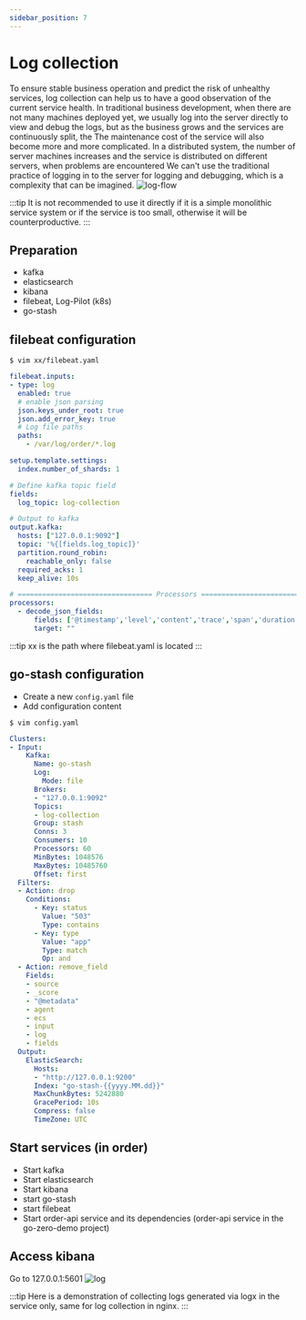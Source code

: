```yaml
---
sidebar_position: 7
---
```


# Log collection
To ensure stable business operation and predict the risk of unhealthy services, log collection can help us to have a good observation of the current service health.
In traditional business development, when there are not many machines deployed yet, we usually log into the server directly to view and debug the logs, but as the business grows and the services are continuously split, the
The maintenance cost of the service will also become more and more complicated. In a distributed system, the number of server machines increases and the service is distributed on different servers, when problems are encountered
We can't use the traditional practice of logging in to the server for logging and debugging, which is a complexity that can be imagined.
![log-flow](/img/log-flow.png)

:::tip
It is not recommended to use it directly if it is a simple monolithic service system or if the service is too small, otherwise it will be counterproductive.
:::

## Preparation
* kafka
* elasticsearch
* kibana
* filebeat, Log-Pilot (k8s)
* go-stash

## filebeat configuration
```shell
$ vim xx/filebeat.yaml
```

```yaml
filebeat.inputs:
- type: log
  enabled: true
  # enable json parsing
  json.keys_under_root: true
  json.add_error_key: true
  # Log file paths
  paths:
    - /var/log/order/*.log

setup.template.settings:
  index.number_of_shards: 1

# Define kafka topic field
fields:
  log_topic: log-collection

# Output to kafka
output.kafka:
  hosts: ["127.0.0.1:9092"]
  topic: '%{[fields.log_topic]}'
  partition.round_robin:
    reachable_only: false
  required_acks: 1
  keep_alive: 10s

# ================================= Processors =================================
processors:
  - decode_json_fields:
      fields: ['@timestamp','level','content','trace','span','duration']
      target: ""
```

:::tip
xx is the path where filebeat.yaml is located
:::

## go-stash configuration
* Create a new `config.yaml` file
* Add configuration content

```shell
$ vim config.yaml
```

```yaml
Clusters:
- Input:
    Kafka:
      Name: go-stash
      Log:
        Mode: file
      Brokers:
      - "127.0.0.1:9092"
      Topics: 
      - log-collection
      Group: stash
      Conns: 3
      Consumers: 10
      Processors: 60
      MinBytes: 1048576
      MaxBytes: 10485760
      Offset: first
  Filters:
  - Action: drop
    Conditions:
      - Key: status
        Value: "503"
        Type: contains
      - Key: type
        Value: "app"
        Type: match
        Op: and
  - Action: remove_field
    Fields:
    - source
    - _score
    - "@metadata"
    - agent
    - ecs
    - input
    - log
    - fields
  Output:
    ElasticSearch:
      Hosts:
      - "http://127.0.0.1:9200"
      Index: "go-stash-{{yyyy.MM.dd}}"
      MaxChunkBytes: 5242880
      GracePeriod: 10s
      Compress: false
      TimeZone: UTC
```

## Start services (in order)
* Start kafka
* Start elasticsearch
* Start kibana
* start go-stash
* start filebeat
* Start order-api service and its dependencies (order-api service in the go-zero-demo project)

## Access kibana
Go to 127.0.0.1:5601
![log](/img/log.png)

:::tip
Here is a demonstration of collecting logs generated via logx in the service only, same for log collection in nginx.
:::
